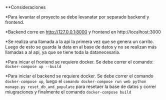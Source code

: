 **Consideraciones

*Para levantar el proyecto se debe levanatar por separado backend y frontend. 

*Backend corre en http://127.0.0.1:8000 y frontend en http://localhost:3000

*Se realiza una llamada a la api la primera vez que se genera un carrito. Luego de esto se guarda la data en al base de datos y no se realizan más llamadas a al api, ya que se tiene toda la datanecesaria. 

*Para inicar el frontend se requiere docker. Se debe correr el comando: `docker-compose up --build`

*Para iniciar el backend se requiere docker. Se debe correr el comando `docker-compose up`, luego el `comando docker-compose run web python manage.py reset_db_and_populate` para resetaer la base de datos y correr miugraciones y finalmente el comando `docker-compose build` 